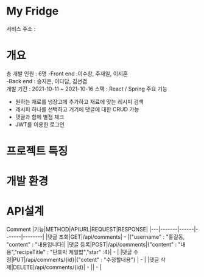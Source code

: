 My Fridge
=====================
서비스 주소 : 

개요
=====================
총 개발 인원 : 6명
-Front end :이수창, 주재일, 이지훈  
-Back end : 송지은, 이다담, 김선겸  
개발 기간 : 2021-10-11 ~ 2021-10-16
스택 : React / Spring
주요 기능  
- 원하는 재료를 냉장고에 추가하고 재료에 맞는 레시피 검색
- 레시피 하나를 선택하고 거기에 댓글에 대한 CRUD 가능
- 댓글과 함께 별점 체크
- JWT를 이용한 로그인



프로젝트 특징
=====================

개발 환경 
====================
API설계
=======================
Comment
|기능|METHOD|APIURL|REQUEST|RESPONSE|
|---|-------|------|-------|--------|
|댓글 조회|GET|/api/comments| - |["username" : "홍길동, "content" : "내용입니다]|
|댓글 등록|POST|/api/comments|{"content" : "내용","recipeTitle" : "단호박 케일밥","star" :4}| - |
|댓글 수정|PUT|/api/comments/{id}|{"cotent" : "수정할내용"} | - |
|댓글 삭제|DELETE|/api/comments/{id}| - || - |

